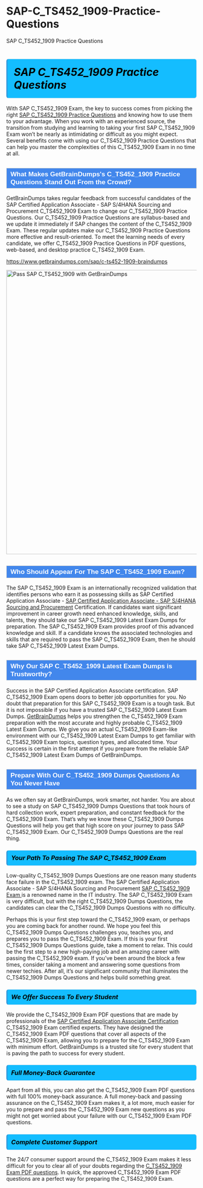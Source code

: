 # SAP-C_TS452_1909-Practice-Questions
SAP C_TS452_1909 Practice Questions
<h1><strong><span style="display: block; color: #000000; background: #14BDFF; border: 0.5px solid #AED6F1; border-left: 3px solid #3498DB; padding: .6em; border-radius: 6px;">                     <em>SAP C_TS452_1909 <span class="exam_variation">Practice Questions</span> </em>                </span></strong>            </h1>                        <p>With SAP C_TS452_1909 Exam, the key to success comes from picking the right <a href="https://www.getbraindumps.com/sap/c-ts452-1909-braindumps">SAP C_TS452_1909 <span class="exam_variation">Practice Questions</span></a> and             knowing how to use them to your advantage.             When you work with an experienced source, the transition from studying and learning to taking your first SAP C_TS452_1909 Exam             won’t be nearly as intimidating or difficult as you might expect. Several benefits come with using our C_TS452_1909 <span class="exam_variation">Practice Questions</span> that can             help you master the complexities of this C_TS452_1909 Exam in no time at all.</p>                        <h2 style="background: #4287ec; border: 1px solid #cccccc; padding: 5px 10px;">                <span style="color: #ffffff;">                    <span style="font-size: 11pt;">                        <span style="line-height: normal;">                            <span style="font-family: Calibri,sans-serif;">                                <strong>                                    <span style="font-size: 13.0pt;">What Makes GetBrainDumps's C_TS452_1909 <span class="exam_variation">Practice Questions</span> Stand Out From the Crowd?</span>                                </strong>                            </span>                        </span>                    </span>                </span>            </h2>                        <p>GetBrainDumps takes regular feedback from successful candidates of the SAP Certified Application Associate - SAP S/4HANA Sourcing and Procurement C_TS452_1909 Exam to change             our C_TS452_1909 <span class="exam_variation">Practice Questions</span>. Our C_TS452_1909 <span class="exam_variation">Practice Questions</span> are syllabus-based and we update it immediately if SAP changes             the content of the C_TS452_1909 Exam.             These regular updates make our C_TS452_1909 <span class="exam_variation">Practice Questions</span> more effective and result-oriented. To meet the learning needs of every candidate,             we offer C_TS452_1909 <span class="exam_variation">Practice Questions</span> in PDF questions, web-based, and desktop practice C_TS452_1909 Exam.</p>                                    <p><a href="https://www.getbraindumps.com/sap/c-ts452-1909-braindumps">https://www.getbraindumps.com/sap/c-ts452-1909-braindumps</a></p>                        <p><a href="https://www.getbraindumps.com/"><img src="https://www.getbraindumps.com/images/get-updated-exam-questions-with-discount-getbraindumps.jpg" class="postImage" alt="Pass SAP C_TS452_1909 with GetBrainDumps" width="750"></a></p>                                        <h2 style="background: #4287ec; border: 1px solid #cccccc; padding: 5px 10px;">                <span style="color: #ffffff;">                    <span style="font-size: 11pt;">                        <span style="line-height: normal;">                            <span style="font-family: Calibri,sans-serif;">                                <strong>                                    <span style="font-size: 13.0pt;">Who Should Appear For The SAP C_TS452_1909 Exam?</span>                                </strong>                            </span>                        </span>                    </span>                </span>            </h2>                        <p>The SAP C_TS452_1909 Exam is an internationally recognized validation that identifies persons who earn it as possessing skills as             SAP Certified Application Associate - <a href="https://www.getbraindumps.com/sap/c-ts452-1909-braindumps">SAP Certified Application Associate - SAP S/4HANA Sourcing and Procurement</a> Certification. If candidates want significant improvement in             career growth need enhanced knowledge, skills, and talents, they should take our SAP C_TS452_1909 <span class="exam_variation2">Latest Exam Dumps</span> for preparation.             The SAP C_TS452_1909 Exam provides proof of this advanced knowledge and skill. If a candidate knows the associated technologies and skills             that are required to pass the SAP C_TS452_1909 Exam, then he should take SAP C_TS452_1909 <span class="exam_variation2">Latest Exam Dumps</span>.</p>                        <h2 style="background: #4287ec; border: 1px solid #cccccc; padding: 5px 10px;">                <span style="color: #ffffff;">                    <span style="font-size: 11pt;">                        <span style="line-height: normal;">                            <span style="font-family: Calibri,sans-serif;">                                <strong>                                    <span style="font-size: 13.0pt;">Why Our SAP C_TS452_1909 <span class="exam_variation2">Latest Exam Dumps</span> is Trustworthy?</span>                                </strong>                            </span>                        </span>                    </span>                </span>            </h2>                        <p>Success in the SAP Certified Application Associate certification. SAP C_TS452_1909 Exam opens doors to better job opportunities for you.             No doubt that preparation for this SAP C_TS452_1909 Exam is a tough task. But it is not impossible if you have a trusted SAP C_TS452_1909 <span class="exam_variation2">Latest Exam Dumps</span>.             <a href="https://www.getbraindumps.com/">GetBrainDumps</a> helps you strengthen the C_TS452_1909 Exam preparation with the most accurate and highly probable C_TS452_1909 <span class="exam_variation2">Latest Exam Dumps</span>. We give you an             actual C_TS452_1909 Exam-like environment with our C_TS452_1909 <span class="exam_variation2">Latest Exam Dumps</span> to get familiar with C_TS452_1909 Exam topics, question types, and allocated time.             Your success is certain in the first attempt if you prepare from the reliable SAP C_TS452_1909 <span class="exam_variation2">Latest Exam Dumps</span> of GetBrainDumps.</p>                        <h2 style="background: #4287ec; border: 1px solid #cccccc; padding: 5px 10px;">                <span style="color: #ffffff;">                    <span style="font-size: 11pt;">                        <span style="line-height: normal;">                            <span style="font-family: Calibri,sans-serif;">                                <strong>                                    <span style="font-size: 13.0pt;">Prepare With Our C_TS452_1909 <span class="exam_variation3">Dumps Questions</span> As You Never Have</span>                                </strong>                            </span>                        </span>                    </span>                </span>            </h2>                        <p>As we often say at GetBrainDumps, work smarter, not harder. You are about to see a study on SAP C_TS452_1909 <span class="exam_variation3">Dumps Questions</span> that took hours of hard collection work,             expert preparation, and constant feedback for the C_TS452_1909 Exam. That’s why we know these C_TS452_1909 <span class="exam_variation3">Dumps Questions</span> will help you get that high score on your             journey to pass SAP C_TS452_1909 Exam. Our C_TS452_1909 <span class="exam_variation3">Dumps Questions</span> are the real thing.</p>                        <h3>                <strong>                    <span style="display: block; color: #000000; background: #14BDFF; border: 0.5px solid #AED6F1; border-left: 3px solid #3498DB; padding: .6em; border-radius: 6px;">                        <em>Your Path To Passing The SAP C_TS452_1909 Exam</em>                    </span>                </strong>            </h3>                        <p>Low-quality C_TS452_1909 <span class="exam_variation3">Dumps Questions</span> are one reason many students face failure in the C_TS452_1909 exam. The SAP Certified Application Associate - SAP S/4HANA Sourcing and Procurement <a href="https://www.getbraindumps.com/sap-braindumps.html">SAP C_TS452_1909 Exam </a>             is a renowned name in the IT industry. The SAP C_TS452_1909 Exam is very difficult, but with the right C_TS452_1909 <span class="exam_variation3">Dumps Questions</span>, the candidates can clear the             C_TS452_1909 <span class="exam_variation3">Dumps Questions</span> with no difficulty.</p>                        <p>Perhaps this is your first step toward the C_TS452_1909 exam, or perhaps you are coming back for another round. We hope you feel this             C_TS452_1909 <span class="exam_variation3">Dumps Questions</span> challenges you,             teaches you, and prepares you to pass the C_TS452_1909 Exam. If this is your first C_TS452_1909 <span class="exam_variation3">Dumps Questions</span> guide, take a moment to relax. This could be the first step to             a new high-paying job and an amazing career with passing the C_TS452_1909 exam. If you’ve been around the block a few times, consider taking a moment and             answering some questions from newer techies. After all, it’s our significant community that illuminates the C_TS452_1909 <span class="exam_variation3">Dumps Questions</span> and helps build something great.</p>                        <h3>                <strong>                    <span style="display: block; color: #000000; background: #14BDFF; border: 0.5px solid #AED6F1; border-left: 3px solid #3498DB; padding: .6em; border-radius: 6px;">                        <em>We Offer Success To Every Student</em>                    </span>                </strong>            </h3>                        <p>We provide the C_TS452_1909 <span class="exam_variation4">Exam PDF questions</span> that are made by professionals of the <a href="https://www.getbraindumps.com/sap/sap-certified-application-associate-braindumps.html">SAP Certified Application Associate Certification</a> C_TS452_1909 Exam certified experts.             They have designed the C_TS452_1909 <span class="exam_variation4">Exam PDF questions</span> that cover all aspects of the C_TS452_1909 Exam, allowing you to prepare for the            C_TS452_1909 Exam with minimum effort.             GetBrainDumps is a trusted site for every student that is paving the path to success for every student.</p>                        <h3>                <strong>                    <span style="display: block; color: #000000; background: #14BDFF; border: 0.5px solid #AED6F1; border-left: 3px solid #3498DB; padding: .6em; border-radius: 6px;">                        <em>Full Money-Back Guarantee</em>                    </span>                </strong>            </h3>                        <p>Apart from all this, you can also get the C_TS452_1909 <span class="exam_variation4">Exam PDF questions</span> with full 100% money-back assurance. A full money-back and passing assurance on             the C_TS452_1909 Exam makes it,             a lot more, much easier for you to prepare and pass the C_TS452_1909 Exam new questions as you might             not get worried about your failure with our C_TS452_1909 <span class="exam_variation4">Exam PDF questions</span>.</p>                                    <h3>                <strong>                    <span style="display: block; color: #000000; background: #14BDFF; border: 0.5px solid #AED6F1; border-left: 3px solid #3498DB; padding: .6em; border-radius: 6px;">                        <em>Complete Customer Support</em>                    </span>                </strong>            </h3>                        <p>The 24/7 consumer support around the C_TS452_1909 Exam makes it less difficult for you to clear all of your doubts regarding the <a href="https://www.getbraindumps.com/sap/c-ts452-1909-braindumps">C_TS452_1909 <span class="exam_variation4">Exam PDF questions</span></a>. In quick,             the approved C_TS452_1909 <span class="exam_variation4">Exam PDF questions</span> are a perfect way for preparing the C_TS452_1909 Exam.</p>                    
